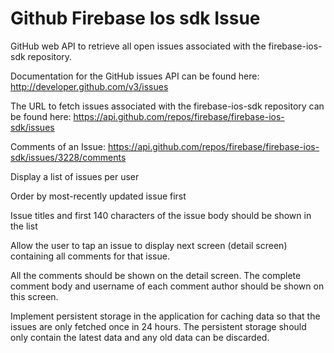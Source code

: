 # Github Firebase Ios sdk Issue
GitHub web API to retrieve all open issues associated with the firebase-ios-sdk repository.



Documentation for the GitHub issues API can be found here: http://developer.github.com/v3/issues

The URL to fetch issues associated with the firebase-ios-sdk repository can be found here: https://api.github.com/repos/firebase/firebase-ios-sdk/issues

Comments of an Issue: https://api.github.com/repos/firebase/firebase-ios-sdk/issues/3228/comments


Display a list of issues per user

Order by most-recently updated issue first

Issue titles and first 140 characters of the issue body should be shown in the list

Allow the user to tap an issue to display next screen (detail screen) containing all comments for that issue.

All the comments should be shown on the detail screen. The complete comment body and username of each comment author should be shown on this screen.

Implement persistent storage in the application for caching data so that the issues are only fetched once in 24 hours. The persistent storage should only contain the latest data and any old data can be discarded.
